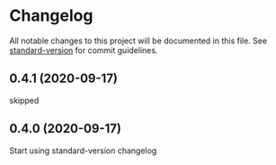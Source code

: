 # Changelog

All notable changes to this project will be documented in this file. See [standard-version](https://github.com/conventional-changelog/standard-version) for commit guidelines.

## 0.4.1 (2020-09-17)

skipped

## 0.4.0 (2020-09-17)

Start using standard-version changelog
